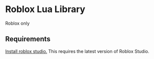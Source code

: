 # Roblox Lua Library

Roblox only

## Requirements

[Install roblox studio.](https://create.roblox.com/) This requires the latest version of Roblox Studio.
